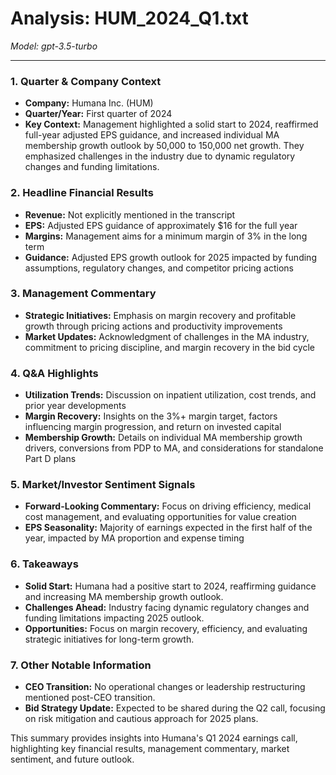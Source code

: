 # Analysis: HUM_2024_Q1.txt

*Model: gpt-3.5-turbo*

---

### 1. Quarter & Company Context
- **Company:** Humana Inc. (HUM)
- **Quarter/Year:** First quarter of 2024
- **Key Context:** Management highlighted a solid start to 2024, reaffirmed full-year adjusted EPS guidance, and increased individual MA membership growth outlook by 50,000 to 150,000 net growth. They emphasized challenges in the industry due to dynamic regulatory changes and funding limitations.

### 2. Headline Financial Results
- **Revenue:** Not explicitly mentioned in the transcript
- **EPS:** Adjusted EPS guidance of approximately $16 for the full year
- **Margins:** Management aims for a minimum margin of 3% in the long term
- **Guidance:** Adjusted EPS growth outlook for 2025 impacted by funding assumptions, regulatory changes, and competitor pricing actions

### 3. Management Commentary
- **Strategic Initiatives:** Emphasis on margin recovery and profitable growth through pricing actions and productivity improvements
- **Market Updates:** Acknowledgment of challenges in the MA industry, commitment to pricing discipline, and margin recovery in the bid cycle

### 4. Q&A Highlights
- **Utilization Trends:** Discussion on inpatient utilization, cost trends, and prior year developments
- **Margin Recovery:** Insights on the 3%+ margin target, factors influencing margin progression, and return on invested capital
- **Membership Growth:** Details on individual MA membership growth drivers, conversions from PDP to MA, and considerations for standalone Part D plans

### 5. Market/Investor Sentiment Signals
- **Forward-Looking Commentary:** Focus on driving efficiency, medical cost management, and evaluating opportunities for value creation
- **EPS Seasonality:** Majority of earnings expected in the first half of the year, impacted by MA proportion and expense timing

### 6. Takeaways
- **Solid Start:** Humana had a positive start to 2024, reaffirming guidance and increasing MA membership growth outlook.
- **Challenges Ahead:** Industry facing dynamic regulatory changes and funding limitations impacting 2025 outlook.
- **Opportunities:** Focus on margin recovery, efficiency, and evaluating strategic initiatives for long-term growth.

### 7. Other Notable Information
- **CEO Transition:** No operational changes or leadership restructuring mentioned post-CEO transition.
- **Bid Strategy Update:** Expected to be shared during the Q2 call, focusing on risk mitigation and cautious approach for 2025 plans.

This summary provides insights into Humana's Q1 2024 earnings call, highlighting key financial results, management commentary, market sentiment, and future outlook.